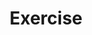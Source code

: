 ---
layout: tag-blog
title: Exercise
slug: exercise
category: exercise
menu: false
order: 1
header-img: "/img/node-logo.png"
---